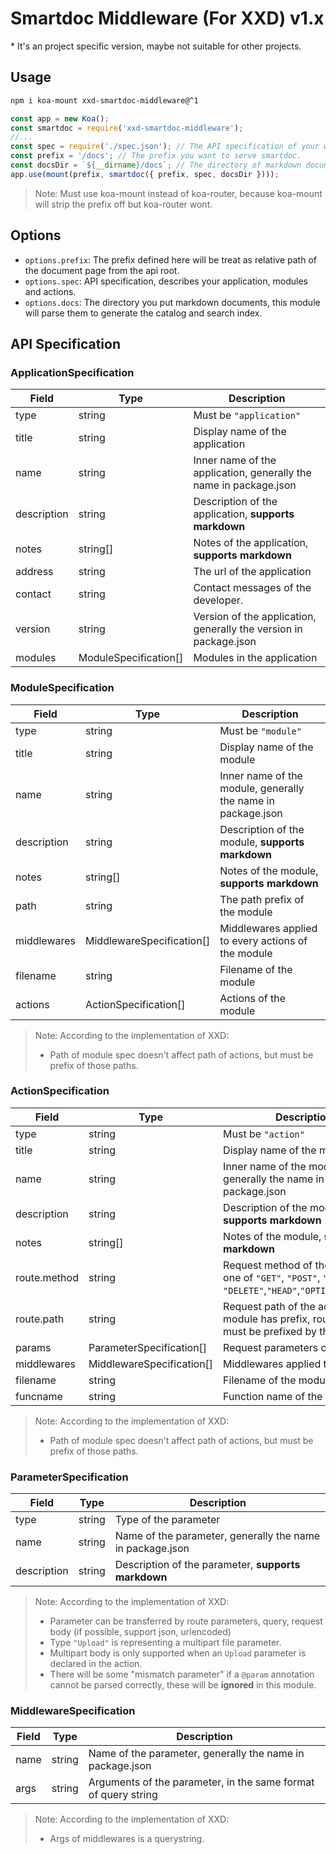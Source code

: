 # Smartdoc Middleware (For XXD) v1.x

\* It's an project specific version, maybe not suitable for other projects.

## Usage

```bash
npm i koa-mount xxd-smartdoc-middleware@^1
```

```js
const app = new Koa();
const smartdoc = require('xxd-smartdoc-middleware');
//...
const spec = require('./spec.json'); // The API specification of your web application.
const prefix = '/docs'; // The prefix you want to serve smartdoc.
const docsDir = `${__dirname}/docs`; // The directory of markdown documents.
app.use(mount(prefix, smartdoc({ prefix, spec, docsDir })));
```

> Note: Must use koa-mount instead of koa-router, because koa-mount will strip the prefix off but koa-router wont.

## Options

- `options.prefix`: The prefix defined here will be treat as relative path of the document page from the api root.
- `options.spec`: API specification, describes your application, modules and actions.
- `options.docs`: The directory you put markdown documents, this module will parse them to generate the catalog and search index.

## API Specification

### ApplicationSpecification

| Field       | Type                  | Description                                                       |
| ----------- | --------------------- | ----------------------------------------------------------------- |
| type        | string                | Must be `"application"`                                           |
| title       | string                | Display name of the application                                   |
| name        | string                | Inner name of the application, generally the name in package.json |
| description | string                | Description of the application, **supports markdown**             |
| notes       | string[]              | Notes of the application, **supports markdown**                   |
| address     | string                | The url of the application                                        |
| contact     | string                | Contact messages of the developer.                                |
| version     | string                | Version of the application, generally the version in package.json |
| modules     | ModuleSpecification[] | Modules in the application                                        |

### ModuleSpecification

| Field       | Type                      | Description                                                  |
| ----------- | ------------------------- | ------------------------------------------------------------ |
| type        | string                    | Must be `"module"`                                           |
| title       | string                    | Display name of the module                                   |
| name        | string                    | Inner name of the module, generally the name in package.json |
| description | string                    | Description of the module, **supports markdown**             |
| notes       | string[]                  | Notes of the module, **supports markdown**                   |
| path        | string                    | The path prefix of the module                                |
| middlewares | MiddlewareSpecification[] | Middlewares applied to every actions of the module           |
| filename    | string                    | Filename of the module                                       |
| actions     | ActionSpecification[]     | Actions of the module                                        |

> Note:
> According to the implementation of XXD:
>
> - Path of module spec doesn't affect path of actions, but must be prefix of those paths.

### ActionSpecification

| Field        | Type                      | Description                                                                                                |
| ------------ | ------------------------- | ---------------------------------------------------------------------------------------------------------- |
| type         | string                    | Must be `"action"`                                                                                         |
| title        | string                    | Display name of the module                                                                                 |
| name         | string                    | Inner name of the module, generally the name in package.json                                               |
| description  | string                    | Description of the module, **supports markdown**                                                           |
| notes        | string[]                  | Notes of the module, **supports markdown**                                                                 |
| route.method | string                    | Request method of the action, one of `"GET"`, `"POST"`, `"PUT"`, `"DELETE"`,`"HEAD"`,`"OPTIONS"`,`"PATCH"` |
| route.path   | string                    | Request path of the action, if module has prefix, route.path must be prefixed by that                      |
| params       | ParameterSpecification[]  | Request parameters of the action                                                                           |
| middlewares  | MiddlewareSpecification[] | Middlewares applied to the action                                                                          |
| filename     | string                    | Filename of the module                                                                                     |
| funcname     | string                    | Function name of the action                                                                                |

> Note:
> According to the implementation of XXD:
>
> - Path of module spec doesn't affect path of actions, but must be prefix of those paths.

### ParameterSpecification

| Field       | Type   | Description                                               |
| ----------- | ------ | --------------------------------------------------------- |
| type        | string | Type of the parameter                                     |
| name        | string | Name of the parameter, generally the name in package.json |
| description | string | Description of the parameter, **supports markdown**       |

> Note:
> According to the implementation of XXD:
>
> - Parameter can be transferred by route parameters, query, request body (if possible, support json, urlencoded)
> - Type `"Upload"` is representing a multipart file parameter.
> - Multipart body is only supported when an `Upload` parameter is declared in the action.
> - There will be some "mismatch parameter" if a `@param` annotation cannot be parsed correctly, these will be **ignored** in this module.

### MiddlewareSpecification

| Field | Type   | Description                                                    |
| ----- | ------ | -------------------------------------------------------------- |
| name  | string | Name of the parameter, generally the name in package.json      |
| args  | string | Arguments of the parameter, in the same format of query string |

> Note:
> According to the implementation of XXD:
>
> - Args of middlewares is a querystring.
